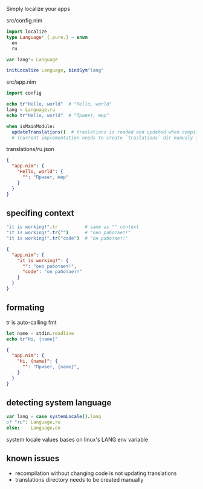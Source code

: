 Simply localize your apps

src/config.nim
```nim
import localize
type Language* {.pure.} = enum
  en
  ru

var lang*: Language

initLocalize Language, bindSym"lang"
```

src/app.nim
```nim
import config

echo tr"Hello, world"  # "Hello, world"
lang = Language.ru
echo tr"Hello, world"  # "Привет, мир"

when isMainModule:
  updateTranslations()  # traslations is readed and updated when compiling
  # (current implementation needs to create `traslations` dir manualy for the first time)
```

translations/ru.json
```json
{
  "app.nim": {
    "Hello, world": {
      "": "Привет, мир"
    }
  }
}
```

## specifing context
```nim
"it is working!".tr          # same as "" context
"it is working!".tr("")      # "оно работает!"
"it is working!".tr("code")  # "он работает!"
```

```json
{
  "app.nim": {
    "it is working!": {
      "": "оно работает!",
      "code": "он работает!"
    }
  }
}
```

## formating
tr is auto-calling fmt 
```nim
let name = stdin.readline
echo tr"Hi, {name}"
```

```json
{
  "app.nim": {
    "Hi, {name}": {
      "": "Привет, {name}",
    }
  }
}
```

## detecting system language
```nim
var lang = case systemLocale().lang
of "ru": Language.ru
else:    Language.en
```
system locale values bases on linux's LANG env variable

## known issues
* recompilation without changing code is not updating translations
* translations directory needs to be created manually
